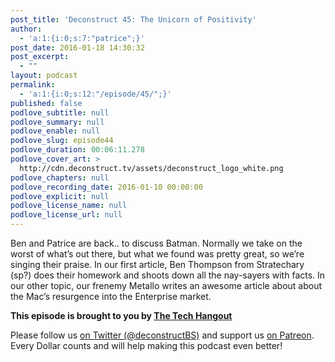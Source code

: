 ```yaml
---
post_title: 'Deconstruct 45: The Unicorn of Positivity'
author:
  - 'a:1:{i:0;s:7:"patrice";}'
post_date: 2016-01-18 14:30:32
post_excerpt:
  - ""
layout: podcast
permalink:
  - 'a:1:{i:0;s:12:"/episode/45/";}'
published: false
podlove_subtitle: null
podlove_summary: null
podlove_enable: null
podlove_slug: episode44
podlove_duration: 00:06:11.278
podlove_cover_art: >
  http://cdn.deconstruct.tv/assets/deconstruct_logo_white.png
podlove_chapters: null
podlove_recording_date: 2016-01-10 00:00:00
podlove_explicit: null
podlove_license_name: null
podlove_license_url: null
---
```

<p>Ben and Patrice are back.. to discuss Batman.  Normally we take on the worst of what’s out there, but what we found was pretty great, so we’re singing their praise.  In our first article, Ben Thompson from Stratechary (sp?) does their homework and shoots down all the nay-sayers with facts.  In our other topic, our frenemy Metallo writes an awesome article about about the Mac’s resurgence into the Enterprise market.</p>
<p><strong>This episode is brought to you by <a href="http://thetechhangout.com">The Tech Hangout</a></strong>
</p>
<p>
Please follow us <a href="http://twitter.com/deconstructBS">on Twitter (@deconstructBS)</a> and support us <a href="http://patreon.com/deconstruct">on Patreon</a>. Every Dollar counts and will help making this podcast even better!
</p>